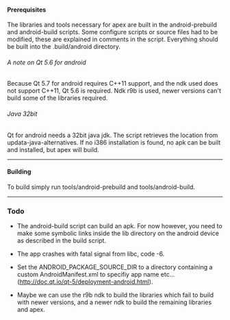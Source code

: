 #### Prerequisites

The libraries and tools necessary for apex are built in the android-prebuild and android-build scripts.
Some configure scripts or source files had to be modified, these are explained in comments in the script.
Everything should be built into the .build/android directory.

###### A note on Qt 5.6 for android

Because Qt 5.7 for android requires C++11 support, and the ndk used does not support C++11, Qt 5.6 is required. Ndk r9b is used, newer versions can't build some of the libraries required.

###### Java 32bit

Qt for android needs a 32bit java jdk. The script retrieves the location from
updata-java-alternatives. If no i386 installation is found, no apk can be built and installed,
but apex will build.

---
#### Building

To build simply run tools/android-prebuild and tools/android-build.

---
### Todo

+ The android-build script can build an apk. For now however, you need to make some symbolic links inside the lib directory on the android device as described in the build script.

+ The app crashes with fatal signal from libc, code -6.

+ Set the ANDROID_PACKAGE_SOURCE_DIR to a directory containing a custom AndroidManifest.xml to specifiy app name etc... (http://doc.qt.io/qt-5/deployment-android.html).

+ Maybe we can use the r9b ndk to build the libraries which fail to build with newer versions, and a newer ndk to build the remaining libraries and apex.